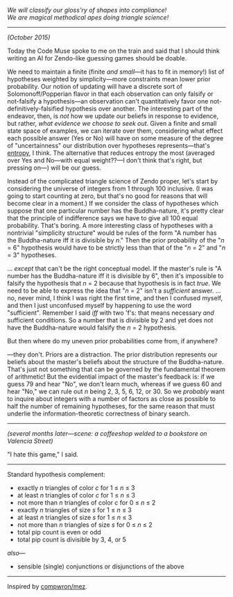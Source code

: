 *We will classify our gloss'ry of shapes into compliance!  
We are magical methodical apes doing triangle science!*  

---

*(October 2015)*

Today the Code Muse spoke to me on the train and said that I should think writing an AI for Zendo-like guessing games should be doable.

We need to maintain a finite (finite _and small_—it has to fit in memory!) list of hypotheses weighted by simplicity—more constraints mean lower prior probability. Our notion of updating will have a discrete sort of Solomonoff/Popperian flavor in that each observation can only falsify or not-falsify a hypothesis—an observation can't quantitatively favor one not-definitively-falsified hypothesis over another. The interesting part of the endeavor, then, is _not_ how we update our beliefs in response to evidence, but rather, _what evidence we choose to seek out_. Given a finite and small state space of examples, we can iterate over them, considering what effect each possible answer (Yes or No) will have on some measure of the degree of "uncertainness" our distribution over hypotheses represents—that's [entropy](https://en.wikipedia.org/wiki/Entropy_%28information_theory%29), I think. The alternative that reduces entropy the most (averaged over Yes and No—with equal weight??—I don't think that's right, but pressing on—) will be our guess.

Instead of the complicated triangle science of Zendo proper, let's start by considering the universe of integers from 1 through 100 inclusive. (I was going to start counting at zero, but that's no good for reasons that will become clear in a moment.) If we consider the class of hypotheses which suppose that one particular number has the Buddha-nature, it's pretty clear that the principle of indifference says we have to give all 100 equal probability. That's boring. A more interesting class of hypotheses with a nontrivial "simplicity structure" would be rules of the form "A number has the Buddha-nature iff it is divisible by _n_." Then the prior probability of the "_n_ = 6" hypothesis would have to be strictly less than that of the "_n_ = 2" and "_n_ = 3" hypotheses.

... _except_ that can't be the right conceptual model. If the master's rule is "A number has the Buddha-nature iff it is divisible by 6", then it's impossible to falsify the hypothesis that _n_ = 2 because that hypothesis is in fact _true_. We need to be able to express the idea that "_n_ = 2" isn't a _sufficient_ answer. ... no, never mind, I think I was right the first time, and then I confused myself, and then I just unconfused myself by happening to use the word "sufficient". Remember I said _iff_ with two 'f's: that means necessary _and_ sufficient conditions. So a number that is divisible by 2 and yet does not have the Buddha-nature would falsify the _n_ = 2 hypothesis.

But then where do my uneven prior probabilities come from, if anywhere?

—they don't. Priors are a distraction. The prior distribution represents our beliefs about the master's beliefs about the structure of the Buddha-nature. That's just not something that can be governed by the fundamental theorem of arithmetic! But the evidential impact of the master's feedback is: if we guess 79 and hear "No", we don't learn much, whereas if we guess 60 and hear "No," we can rule out _n_ being 2, 3, 5, 6, 12, or 30. So we _probably_ want to inquire about integers with a number of factors as close as possible to half the number of remaining hypotheses, for the same reason that must underlie the information-theoretic correctness of binary search.

---

*(several months later—scene: a coffeeshop welded to a bookstore on Valencia Street)*

"I hate this game," I said.

---

Standard hypothesis complement:

 * exactly _n_ triangles of color _c_ for 1 ≤ _n_ ≤ 3
 * at least _n_ triangles of color _c_ for 1 ≤ _n_ ≤ 3
 * not more than _n_ triangles of color _c_ for 0 ≤ _n_ ≤ 2
 * exactly _n_ triangles of size _s_ for 1 ≤ _n_ ≤ 3
 * at least _n_ triangles of size _s_ for 1 ≤ _n_ ≤ 3
 * not more than _n_ triangles of size _s_ for 0 ≤ _n_ ≤ 2
 * total pip count is even or odd
 * total pip count is divisible by 3, 4, or 5

_also_—

 * sensible (single) conjunctions or disjunctions of the above

---

Inspired by [compwron/mez](https://github.com/compwron/mez).
